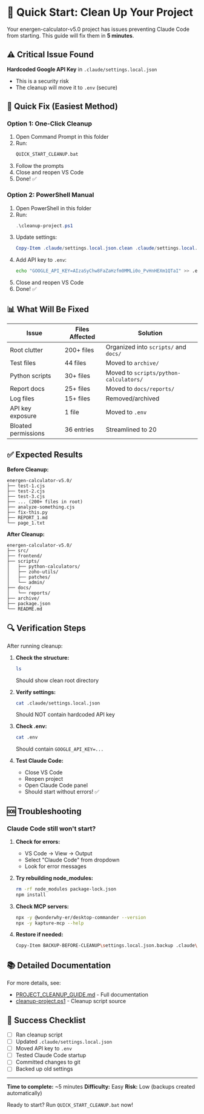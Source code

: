 # 🚀 Quick Start: Clean Up Your Project

Your energen-calculator-v5.0 project has issues preventing Claude Code from starting. This guide will fix them in **5 minutes**.

## ⚠️ Critical Issue Found

**Hardcoded Google API Key** in `.claude/settings.local.json`
- This is a security risk
- The cleanup will move it to `.env` (secure)

## 🎯 Quick Fix (Easiest Method)

### Option 1: One-Click Cleanup

1. Open Command Prompt in this folder
2. Run:
   ```cmd
   QUICK_START_CLEANUP.bat
   ```
3. Follow the prompts
4. Close and reopen VS Code
5. Done! ✅

### Option 2: PowerShell Manual

1. Open PowerShell in this folder
2. Run:
   ```powershell
   .\cleanup-project.ps1
   ```
3. Update settings:
   ```powershell
   Copy-Item .claude/settings.local.json.clean .claude/settings.local.json
   ```
4. Add API key to `.env`:
   ```bash
   echo "GOOGLE_API_KEY=AIzaSyChw8FaZaHzfm0MMLi0o_PvHnHEXm1QTaI" >> .env
   ```
5. Close and reopen VS Code
6. Done! ✅

## 📊 What Will Be Fixed

| Issue | Files Affected | Solution |
|-------|---------------|----------|
| Root clutter | 200+ files | Organized into `scripts/` and `docs/` |
| Test files | 44 files | Moved to `archive/` |
| Python scripts | 30+ files | Moved to `scripts/python-calculators/` |
| Report docs | 25+ files | Moved to `docs/reports/` |
| Log files | 15+ files | Removed/archived |
| API key exposure | 1 file | Moved to `.env` |
| Bloated permissions | 36 entries | Streamlined to 20 |

## ✅ Expected Results

**Before Cleanup:**
```
energen-calculator-v5.0/
├── test-1.cjs
├── test-2.cjs
├── test-3.cjs
├── ... (200+ files in root)
├── analyze-something.cjs
├── fix-this.py
├── REPORT_1.md
└── page_1.txt
```

**After Cleanup:**
```
energen-calculator-v5.0/
├── src/
├── frontend/
├── scripts/
│   ├── python-calculators/
│   ├── zoho-utils/
│   ├── patches/
│   └── admin/
├── docs/
│   └── reports/
├── archive/
├── package.json
└── README.md
```

## 🔍 Verification Steps

After running cleanup:

1. **Check the structure:**
   ```bash
   ls
   ```
   Should show clean root directory

2. **Verify settings:**
   ```bash
   cat .claude/settings.local.json
   ```
   Should NOT contain hardcoded API key

3. **Check .env:**
   ```bash
   cat .env
   ```
   Should contain `GOOGLE_API_KEY=...`

4. **Test Claude Code:**
   - Close VS Code
   - Reopen project
   - Open Claude Code panel
   - Should start without errors! ✅

## 🆘 Troubleshooting

### Claude Code still won't start?

1. **Check for errors:**
   - VS Code → View → Output
   - Select "Claude Code" from dropdown
   - Look for error messages

2. **Try rebuilding node_modules:**
   ```bash
   rm -rf node_modules package-lock.json
   npm install
   ```

3. **Check MCP servers:**
   ```bash
   npx -y @wonderwhy-er/desktop-commander --version
   npx -y kapture-mcp --help
   ```

4. **Restore if needed:**
   ```bash
   Copy-Item BACKUP-BEFORE-CLEANUP\settings.local.json.backup .claude\settings.local.json
   ```

## 📚 Detailed Documentation

For more details, see:
- [PROJECT_CLEANUP_GUIDE.md](PROJECT_CLEANUP_GUIDE.md) - Full documentation
- [cleanup-project.ps1](cleanup-project.ps1) - Cleanup script source

## 🎉 Success Checklist

- [ ] Ran cleanup script
- [ ] Updated `.claude/settings.local.json`
- [ ] Moved API key to `.env`
- [ ] Tested Claude Code startup
- [ ] Committed changes to git
- [ ] Backed up old settings

---

**Time to complete:** ~5 minutes
**Difficulty:** Easy
**Risk:** Low (backups created automatically)

Ready to start? Run `QUICK_START_CLEANUP.bat` now!
